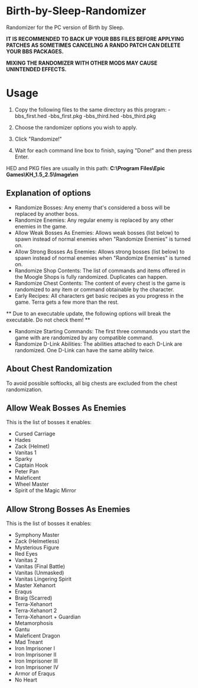 # Birth-by-Sleep-Randomizer
Randomizer for the PC version of Birth by Sleep.

**IT IS RECOMMENDED TO BACK UP YOUR BBS FILES BEFORE APPLYING PATCHES AS SOMETIMES CANCELING A RANDO PATCH CAN DELETE YOUR BBS PACKAGES.**

**MIXING THE RANDOMIZER WITH OTHER MODS MAY CAUSE UNINTENDED EFFECTS.**

# Usage

1. Copy the following files to the same directory as this program:
-bbs_first.hed
-bbs_first.pkg
-bbs_third.hed
-bbs_third.pkg

2. Choose the randomizer options you wish to apply.

3. Click "Randomize!"

4. Wait for each command line box to finish, saying "Done!" and then press Enter.

HED and PKG files are usually in this path: **C:\Program Files\Epic Games\KH_1.5_2.5\Image\en**

## Explanation of options

- Randomize Bosses: Any enemy that's considered a boss will be replaced by another boss.
- Randomize Enemies: Any regular enemy is replaced by any other enemies in the game.
- Allow Weak Bosses As Enemies: Allows weak bosses (list below) to spawn instead of normal enemies when "Randomize Enemies" is turned on.
- Allow Strong Bosses As Enemies: Allows strong bosses (list below) to spawn instead of normal enemies when "Randomize Enemies" is turned on.
- Randomize Shop Contents: The list of commands and items offered in the Moogle Shops is fully randomized. Duplicates can happen.
- Randomize Chest Contents: The content of every chest is the game is randomized to any item or command obtainable by the character.
- Early Recipes: All characters get basic recipes as you progress in the game. Terra gets a few more than the rest.

** Due to an executable update, the following options will break the executable. Do not check them! **
- Randomize Starting Commands: The first three commands you start the game with are randomized by any compatible command.
- Randomize D-Link Abilities: The abilities attached to each D-Link are randomized. One D-Link can have the same ability twice.

## About Chest Randomization
To avoid possible softlocks, all big chests are excluded from the chest randomization.

## Allow Weak Bosses As Enemies
This is the list of bosses it enables:
- Cursed Carriage
- Hades
- Zack (Helmet)
- Vanitas 1
- Sparky
- Captain Hook
- Peter Pan
- Maleficent
- Wheel Master
- Spirit of the Magic Mirror

## Allow Strong Bosses As Enemies
This is the list of bosses it enables:
- Symphony Master
- Zack (Helmetless)
- Mysterious Figure
- Red Eyes
- Vanitas 2
- Vanitas (Final Battle)
- Vanitas (Unmasked)
- Vanitas Lingering Spirit
- Master Xehanort
- Eraqus
- Braig (Scarred)
- Terra-Xehanort
- Terra-Xehanort 2
- Terra-Xehanort + Guardian
- Metamorphosis
- Gantu
- Maleficent Dragon
- Mad Treant
- Iron Imprisoner I
- Iron Imprisoner II
- Iron Imprisoner III
- Iron Imprisoner IV
- Armor of Eraqus
- No Heart
